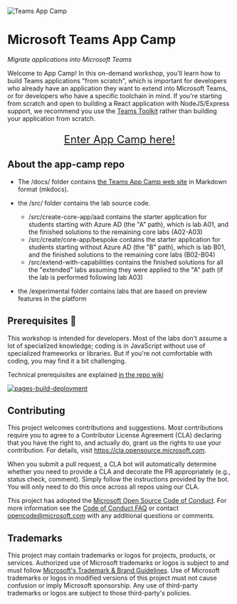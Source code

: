 ![Teams App Camp](https://microsoft.github.io/app-camp/assets/code-lab-banner.png)

# Microsoft Teams App Camp

_Migrate applications into Microsoft Teams_

Welcome to App Camp! In this on-demand workshop, you'll learn how to build Teams applications "from scratch", which is important for developers who already have an application they want to extend into Microsoft Teams, or for developers who have a specific toolchain in mind. If you're starting from scratch and open to building a React application with NodeJS/Express support, we recommend you use the [Teams Toolkit](https://docs.microsoft.com/en-us/microsoftteams/platform/toolkit/visual-studio-code-overview) rather than building your application from scratch.

<p style="text-align: center; font-size: x-large;">
  <a href="https://microsoft.github.io/app-camp">
    Enter App Camp here!
  </a>
</p>
  
## About the app-camp repo

* The /docs/ folder contains [the Teams App Camp web site](https://microsoft.github.io/app-camp) in Markdown format (mkdocs).

* the /src/ folder contains the lab source code. 

    * /src/create-core-app/aad contains the starter application for students starting with Azure AD (the "A" path), which is lab A01, and the finished solutions to the remaining core labs (A02-A03)
    * /src/create/core-app/bespoke contains the starter application for students starting without Azure AD (the "B" path), which is lab B01, and the finished solutions to the remaining core labs (B02-B04)
    * /src/extend-with-capabilities contains the finished solutions for all the "extended" labs assuming they were applied to the "A" path (if the lab is performed following lab A03)

* the /experimental folder contains labs that are based on preview features in the platform

## Prerequisites 📃 

This workshop is intended for developers. Most of the labs don't assume a lot of specialized knowledge; coding is  in JavaScript without use of specialized frameworks or libraries. But if you're not comfortable with coding, you may find it a bit challenging.

Technical prerequisites are explained [in the repo wiki](https://github.com/microsoft/app-camp/wiki/Prerequisites)

[![pages-build-deployment](https://github.com/microsoft/app-camp/actions/workflows/pages/pages-build-deployment/badge.svg)](https://github.com/microsoft/app-camp/actions/workflows/pages/pages-build-deployment)

## Contributing

This project welcomes contributions and suggestions.  Most contributions require you to agree to a
Contributor License Agreement (CLA) declaring that you have the right to, and actually do, grant us
the rights to use your contribution. For details, visit https://cla.opensource.microsoft.com.

When you submit a pull request, a CLA bot will automatically determine whether you need to provide
a CLA and decorate the PR appropriately (e.g., status check, comment). Simply follow the instructions
provided by the bot. You will only need to do this once across all repos using our CLA.

This project has adopted the [Microsoft Open Source Code of Conduct](https://opensource.microsoft.com/codeofconduct/).
For more information see the [Code of Conduct FAQ](https://opensource.microsoft.com/codeofconduct/faq/) or
contact [opencode@microsoft.com](mailto:opencode@microsoft.com) with any additional questions or comments.

## Trademarks

This project may contain trademarks or logos for projects, products, or services. Authorized use of Microsoft 
trademarks or logos is subject to and must follow 
[Microsoft's Trademark & Brand Guidelines](https://www.microsoft.com/en-us/legal/intellectualproperty/trademarks/usage/general).
Use of Microsoft trademarks or logos in modified versions of this project must not cause confusion or imply Microsoft sponsorship.
Any use of third-party trademarks or logos are subject to those third-party's policies.
